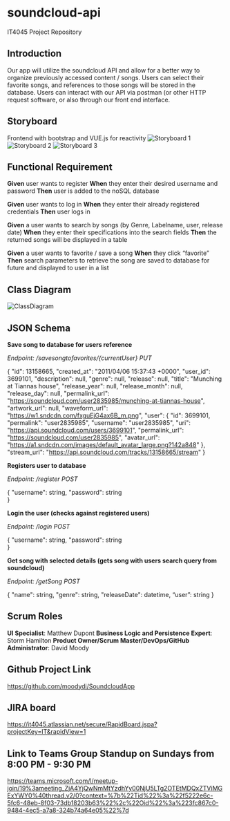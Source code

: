 # soundcloud-api
IT4045 Project Repository

## Introduction

Our app will utilize the soundcloud API and allow for a better way to organize previously accessed content / songs. Users can select their favorite songs, and references to those songs will be stored in the database. Users can interact with our API via postman (or other HTTP request software, or also through our front end interface. 

## Storyboard
Frontend with bootstrap and VUE.js for reactivity
![Storyboard 1](https://user-images.githubusercontent.com/55035232/93726478-50ea2b00-fb84-11ea-8f24-1465de54c8b0.png)
![Storyboard 2](https://user-images.githubusercontent.com/55035232/93726481-521b5800-fb84-11ea-9d73-ba484b4b5a52.png)
![Storyboard 3](https://user-images.githubusercontent.com/55035232/93726484-53e51b80-fb84-11ea-923f-aa2961ab83a6.png)




## Functional Requirement

**Given** user wants to register
**When** they enter their desired username and password 
**Then** user is added to the noSQL database

**Given** user wants to log in
**When** they enter their already registered credentials
**Then** user logs in 

**Given** a user wants to search by songs (by Genre, Labelname, user, release date)
**When** they enter their specifications into the search fields
**Then** the returned songs will be displayed in a table

**Given** a user wants to favorite / save a song
**When** they click “favorite” 
**Then** search parameters to retrieve the song are saved to database for future and displayed to user in a list

## Class Diagram
![ClassDiagram](https://user-images.githubusercontent.com/55035232/93726319-614dd600-fb83-11ea-8984-5c3740f2d723.PNG)

## JSON Schema

**Save song to database for users reference** 

*Endpoint: /savesongtofavorites/{currentUser} PUT*

{
  "id": 13158665,
  "created_at": "2011/04/06 15:37:43 +0000",
  "user_id": 3699101,
  "description": null,
  "genre": null,
  "release": null,
  "title": "Munching at Tiannas house",
  "release_year": null,
  "release_month": null,
  "release_day": null,
  "permalink_url": "https://soundcloud.com/user2835985/munching-at-tiannas-house",
  "artwork_url": null,
  "waveform_url": "https://w1.sndcdn.com/fxguEjG4ax6B_m.png",
  "user": {
    "id": 3699101,
    "permalink": "user2835985",
    "username": "user2835985",
    "uri": "https://api.soundcloud.com/users/3699101",
    "permalink_url": "https://soundcloud.com/user2835985",
    "avatar_url": "https://a1.sndcdn.com/images/default_avatar_large.png?142a848"
  },
  "stream_url": "https://api.soundcloud.com/tracks/13158665/stream"
}

**Registers user to database**

*Endpoint: /register POST* 

{
  "username": string,
  "password": string  
}




**Login the user (checks against registered users)** 

*Endpoint: /login POST* 

{
  "username": string,
  "password": string  
}

**Get song with selected details (gets song with users search query from soundcloud)** 

*Endpoint: /getSong POST* 

{
  "name": string,
  "genre": string,
  "releaseDate": datetime,
  “user”: string
}


## Scrum Roles 
 
**UI Specialist**: Matthew Dupont
**Business Logic and Persistence Expert**: Storm Hamilton
**Product Owner/Scrum Master/DevOps/GitHub Administrator**: David Moody
    
## Github Project Link
https://github.com/moodydi/SoundcloudApp

## JIRA board
https://it4045.atlassian.net/secure/RapidBoard.jspa?projectKey=IT&rapidView=1

## Link to Teams Group Standup on Sundays from 8:00 PM - 9:30 PM

https://teams.microsoft.com/l/meetup-join/19%3ameeting_ZjA4YjQwNmMtYzdhYy00NjU5LTg2OTEtMDQxZTViMGExYWY0%40thread.v2/0?context=%7b%22Tid%22%3a%22f5222e6c-5fc6-48eb-8f03-73db18203b63%22%2c%22Oid%22%3a%223fc867c0-9484-4ec5-a7a8-324b74a64e05%22%7d
